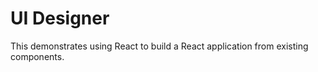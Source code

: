 # UI Designer

This demonstrates using React to build a React application from existing components.
